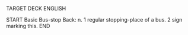 TARGET DECK
ENGLISH

START
Basic
Bus-stop
Back: n. 1 regular stopping-place of a bus. 2 sign marking this.
END
